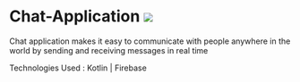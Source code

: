 # Chat-Application <img src='https://bettercodehub.com/edge/badge/Utkarsh-Shukla-Github/Chat-Application?branch=master'>

Chat application makes it easy to communicate with people anywhere in the world by sending and receiving messages in real time

Technologies Used : Kotlin | Firebase
